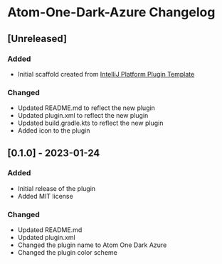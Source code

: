 <!-- Keep a Changelog guide -> https://keepachangelog.com -->

# Atom-One-Dark-Azure Changelog

## [Unreleased]
### Added
- Initial scaffold created from [IntelliJ Platform Plugin Template](https://github.com/JetBrains/intellij-platform-plugin-template)

### Changed
- Updated README.md to reflect the new plugin
- Updated plugin.xml to reflect the new plugin
- Updated build.gradle.kts to reflect the new plugin
- Added icon to the plugin

## [0.1.0] - 2023-01-24
### Added
- Initial release of the plugin
- Added MIT license

### Changed
- Updated README.md
- Updated plugin.xml
- Changed the plugin name to Atom One Dark Azure
- Changed the plugin color scheme
